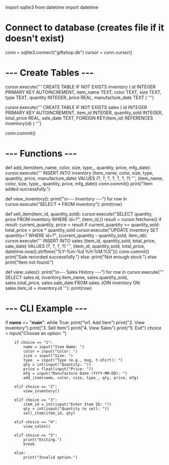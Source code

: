 import sqlite3
from datetime import datetime

# Connect to database (creates file if it doesn't exist)
conn = sqlite3.connect("giftshop.db")
cursor = conn.cursor()

# --- Create Tables ---
cursor.execute('''
CREATE TABLE IF NOT EXISTS inventory (
    id INTEGER PRIMARY KEY AUTOINCREMENT,
    item_name TEXT,
    color TEXT,
    size TEXT,
    type TEXT,
    quantity INTEGER,
    price REAL,
    manufacture_date TEXT
)
''')

cursor.execute('''
CREATE TABLE IF NOT EXISTS sales (
    id INTEGER PRIMARY KEY AUTOINCREMENT,
    item_id INTEGER,
    quantity_sold INTEGER,
    total_price REAL,
    sale_date TEXT,
    FOREIGN KEY(item_id) REFERENCES inventory(id)
)
''')

conn.commit()

# --- Functions ---

def add_item(item_name, color, size, type_, quantity, price, mfg_date):
    cursor.execute('''
    INSERT INTO inventory (item_name, color, size, type, quantity, price, manufacture_date)
    VALUES (?, ?, ?, ?, ?, ?, ?)
    ''', (item_name, color, size, type_, quantity, price, mfg_date))
    conn.commit()
    print("Item added successfully.")

def view_inventory():
    print("\n--- Inventory ---")
    for row in cursor.execute("SELECT * FROM inventory"):
        print(row)

def sell_item(item_id, quantity_sold):
    cursor.execute("SELECT quantity, price FROM inventory WHERE id=?", (item_id,))
    result = cursor.fetchone()
    if result:
        current_quantity, price = result
        if current_quantity >= quantity_sold:
            total_price = price * quantity_sold
            cursor.execute("UPDATE inventory SET quantity=? WHERE id=?", (current_quantity - quantity_sold, item_id))
            cursor.execute('''
            INSERT INTO sales (item_id, quantity_sold, total_price, sale_date)
            VALUES (?, ?, ?, ?)
            ''', (item_id, quantity_sold, total_price, datetime.now().strftime("%Y-%m-%d %H:%M:%S")))
            conn.commit()
            print("Sale recorded successfully.")
        else:
            print("Not enough stock.")
    else:
        print("Item not found.")

def view_sales():
    print("\n--- Sales History ---")
    for row in cursor.execute('''
    SELECT sales.id, inventory.item_name, sales.quantity_sold, sales.total_price, sales.sale_date
    FROM sales
    JOIN inventory ON sales.item_id = inventory.id
    '''):
        print(row)

# --- CLI Example ---
if __name__ == "__main__":
    while True:
        print("\n1. Add Item")
        print("2. View Inventory")
        print("3. Sell Item")
        print("4. View Sales")
        print("5. Exit")
        choice = input("Choose an option: ")

        if choice == "1":
            name = input("Item Name: ")
            color = input("Color: ")
            size = input("Size: ")
            type_ = input("Type (e.g., mug, t-shirt): ")
            qty = int(input("Quantity: "))
            price = float(input("Price: "))
            mfg = input("Manufacture Date (YYYY-MM-DD): ")
            add_item(name, color, size, type_, qty, price, mfg)

        elif choice == "2":
            view_inventory()

        elif choice == "3":
            item_id = int(input("Enter Item ID: "))
            qty = int(input("Quantity to sell: "))
            sell_item(item_id, qty)

        elif choice == "4":
            view_sales()

        elif choice == "5":
            print("Exiting.")
            break

        else:
            print("Invalid option.")

